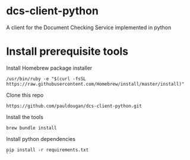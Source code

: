 # dcs-client-python
A client for the Document Checking Service implemented in python

# Install prerequisite tools

Install Homebrew package installer
```
/usr/bin/ruby -e "$(curl -fsSL https://raw.githubusercontent.com/Homebrew/install/master/install)"
```
Clone this repo
```
https://github.com/pauldougan/dcs-client-python.git
```
Install the tools
```
brew bundle install
```
Install python dependencies
```
pip install -r requirements.txt
``

